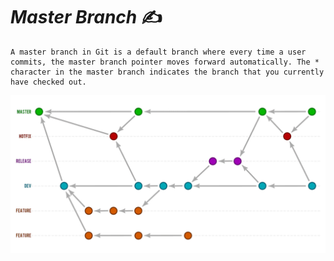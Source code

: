 # *Master Branch* :writing_hand:
	A master branch in Git is a default branch where every time a user commits, the master branch pointer moves forward automatically. The * character in the master branch indicates the branch that you currently have checked out.

![](/Images/git-master-branch.png)



